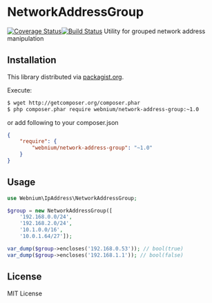# NetworkAddressGroup
[![Coverage Status](https://coveralls.io/repos/webnium/PHP-NetworkAddressGroup/badge.svg)](https://coveralls.io/r/webnium/PHP-NetworkAddressGroup)[![Build Status](https://travis-ci.org/webnium/PHP-NetworkAddressGroup.svg)](https://travis-ci.org/webnium/PHP-NetworkAddressGroup)
Utility for grouped network address manipulation

## Installation
This library distributed via [packagist.org](https://packagist.org/).

Execute:
```bash
$ wget http://getcomposer.org/composer.phar
$ php composer.phar require webnium/network-address-group:~1.0
```

or add following to your composer.json
```json
{
    "require": {
        "webnium/network-address-group": "~1.0"
    }
}
```

## Usage

```php
use Webnium\IpAddress\NetworkAddressGroup;

$group = new NetworkAddressGroup([
    '192.168.0.0/24',
    '192.168.2.0/24',
    '10.1.0.0/16',
    '10.0.1.64/27']);

var_dump($group->encloses('192.168.0.53')); // bool(true)
var_dump($group->encloses('192.168.1.1')); // bool(false)

```

## License

MIT License
